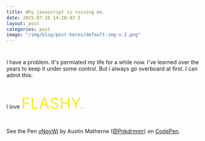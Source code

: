 ```yaml
---
title: Why javascript is ruining me.
date: 2015-07-16 14:28:43 Z
layout: post
categories: post
image: "/img/blog/post-heros/default-img-v.2.png"
---
```


I have a problem. It's permiated my life for a while now. I've learned over the years to keep it under some control. But i always go overboard at first. I can admit this:
<!--excerpt break-->
<style>
p {
    margin: 40px auto
}

.flash {
    font-size: 40px;
    animation: tada 2s infinite, flash 2s infinite;
}
@keyframes flash {
  0%, 50%, 100% {
    opacity: 1;
    color:yellow;
  }

  25%, 75% {
    opacity: 0;
    color:red;
  }
}
@keyframes tada {
  0% {
    transform: scale3d(1, 1, 1);
  }

  10%, 20% {
    transform: scale3d(.9, .9, .9) rotate3d(0, 0, 1, -3deg);
  }

  30%, 50%, 70%, 90% {
    transform: scale3d(1.1, 1.1, 1.1) rotate3d(0, 0, 1, 3deg);
  }

  40%, 60%, 80% {
    transform: scale3d(1.1, 1.1, 1.1) rotate3d(0, 0, 1, -3deg);
  }

  100% {
    transform: scale3d(1, 1, 1);
  }
}
</style>




I love <span class="flash">FLASHY</span>.

<div class="codepen-input">
<p data-height="268" data-theme-id="0" data-slug-hash="yNqyWj" data-default-tab="result" data-user="Pnkdrmmr" class='codepen'>See the Pen <a href='http://codepen.io/Pnkdrmmr/pen/yNqyWj/'>yNqyWj</a> by Austin Matherne (<a href='http://codepen.io/Pnkdrmmr'>@Pnkdrmmr</a>) on <a href='http://codepen.io'>CodePen</a>.</p>
<script async src="//assets.codepen.io/assets/embed/ei.js"></script>
</div>
